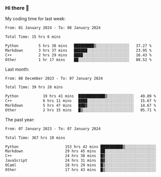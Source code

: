 ### Hi there 👋

My coding time for last week:

<!--START_SECTION:week-->

```txt
From: 01 January 2024 - To: 08 January 2024

Total Time: 15 hrs 6 mins

Python         5 hrs 38 mins   █████████▒░░░░░░░░░░░░░░░   37.27 %
Markdown       3 hrs 37 mins   ██████░░░░░░░░░░░░░░░░░░░   23.95 %
C++            2 hrs 29 mins   ████░░░░░░░░░░░░░░░░░░░░░   16.43 %
Other          1 hr 17 mins    ██░░░░░░░░░░░░░░░░░░░░░░░   08.52 %
```

<!--END_SECTION:week-->

Last month:

<!--START_SECTION:month-->

```txt
From: 08 December 2023 - To: 07 January 2024

Total Time: 39 hrs 28 mins

Python           19 hrs 41 mins  ████████████▒░░░░░░░░░░░░   49.89 %
C++              6 hrs 11 mins   ████░░░░░░░░░░░░░░░░░░░░░   15.67 %
Markdown         5 hrs 47 mins   ███▓░░░░░░░░░░░░░░░░░░░░░   14.67 %
Other            2 hrs 15 mins   █▒░░░░░░░░░░░░░░░░░░░░░░░   05.71 %
```

<!--END_SECTION:month-->

The past year:

<!--START_SECTION:year-->

```txt
From: 07 January 2023 - To: 07 January 2024

Total Time: 367 hrs 10 mins

Python                     153 hrs 42 mins ██████████▒░░░░░░░░░░░░░░   41.86 %
Markdown                   29 hrs 45 mins  ██░░░░░░░░░░░░░░░░░░░░░░░   08.10 %
C++                        24 hrs 38 mins  █▓░░░░░░░░░░░░░░░░░░░░░░░   06.71 %
JavaScript                 24 hrs 31 mins  █▓░░░░░░░░░░░░░░░░░░░░░░░   06.68 %
OCaml                      18 hrs 29 mins  █▒░░░░░░░░░░░░░░░░░░░░░░░   05.04 %
Other                      17 hrs 43 mins  █▒░░░░░░░░░░░░░░░░░░░░░░░   04.83 %
```

<!--END_SECTION:year-->

